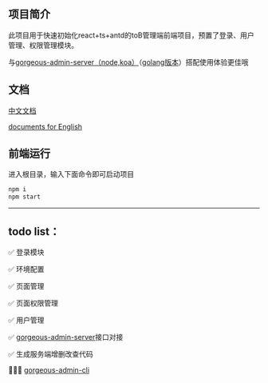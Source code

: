 ## 项目简介

此项目用于快速初始化react+ts+antd的toB管理端前端项目，预置了登录、用户管理、权限管理模块。

与[gorgeous-admin-server（node,koa）](https://github.com/zhuhengtan/gorgeous-admin-server)（[golang版本](https://github.com/CryBecase/gorgeous-admin-server-cli)）搭配使用体验更佳哦

## 文档
[中文文档](https://zhuhengtan.github.io/gorgeous-admin/#/zh-cn/)

[documents for English](https://zhuhengtan.github.io/gorgeous-admin/#/)

## 前端运行

进入根目录，输入下面命令即可启动项目

```bash
npm i
npm start
```

---------
## todo list：

✅ 登录模块

✅ 环境配置

✅ 页面管理

✅ 页面权限管理

✅ 用户管理

✅ [gorgeous-admin-server](https://github.com/zhuhengtan/gorgeous-admin-server)接口对接

✅ 生成服务端增删改查代码

👨🏻‍💻 [gorgeous-admin-cli](https://github.com/zhuhengtan/gorgeous-admin-cli)

